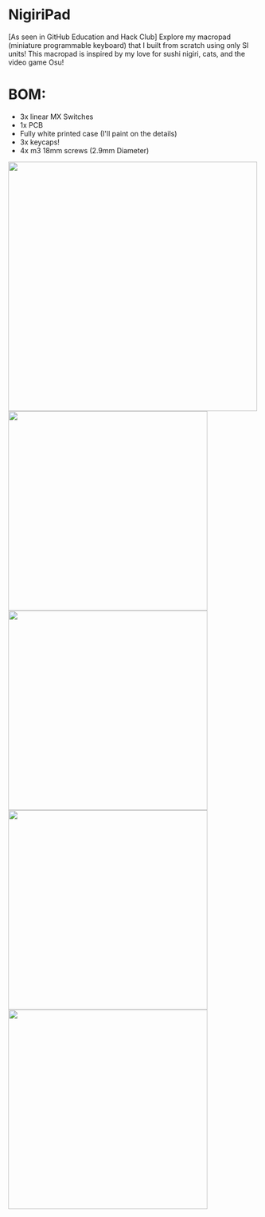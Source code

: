 # NigiriPad
[As seen in GitHub Education and Hack Club] Explore my macropad (miniature programmable keyboard) that I built from scratch using only SI units! This macropad is inspired by my love for sushi nigiri, cats, and the video game Osu!

# BOM:
- 3x linear MX Switches
- 1x PCB 
- Fully white printed case (I'll paint on the details)
- 3x keycaps!
- 4x m3 18mm screws (2.9mm Diameter)


<img src="https://github.com/user-attachments/assets/b1be5470-10cb-4564-8cec-5b5b86ba8004" height=500 />

<img src="https://github.com/user-attachments/assets/cdff7555-a999-4df6-93f2-cf1760abc31d" height=400 />
<img src="https://github.com/user-attachments/assets/121a0699-8cfa-4810-b4c1-2f1751bde407" height=400 />
<img src="https://github.com/user-attachments/assets/8c2dd35d-8056-4b17-851a-80b440b15cdc" height=400 />
<img src="https://github.com/user-attachments/assets/4ebf701e-bf2c-43b7-add8-01fe1ca4f5d2" height=400 />
